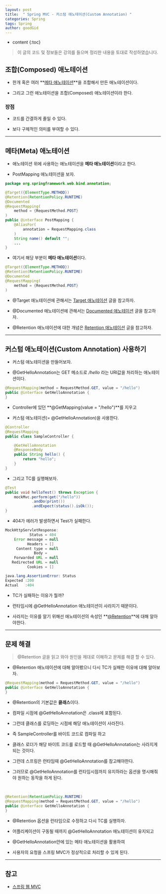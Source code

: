 ```yaml
---
layout: post
title:  " Spring MVC - 커스텀 애노테이션(Custom Annotation) "
categories: Spring
tags: Spring
author: goodGid
---
```

* content
{:toc}

> 이 글의 코드 및 정보들은 강의를 들으며 정리한 내용을 토대로 작성하였습니다.


## 조합(Composed) 애노테이션

* 한개 혹은 여러 **[메타 애노테이션]({{site.url}}/Spring-MVC-Custom-Annotation/#메타meta-애노테이션)**을 조합해서 만든 애노테이션이다.

* 그리고 그런 애노테이션을 조합(Composed) 애노테이션이라 한다.

### 장점

* 코드를 간결하게 줄일 수 있다.

* 보다 구체적인 의미를 부여할 수 있다.

---

## 메타(Meta) 애노테이션

* 애노테이션 위에 사용하는 애노테이션을 **메타 애노테이션**이라고 한다.

* PostMapping 애노테이션을 보자.

``` java
package org.springframework.web.bind.annotation;

@Target({ElementType.METHOD})
@Retention(RetentionPolicy.RUNTIME)
@Documented
@RequestMapping(
    method = {RequestMethod.POST}
)
public @interface PostMapping {
    @AliasFor(
        annotation = RequestMapping.class
    )
    String name() default "";   
    ...
}
```

* 여기서 해당 부분이 **메타 애노테이션**이다.

``` java
@Target({ElementType.METHOD})
@Retention(RetentionPolicy.RUNTIME)
@Documented
@RequestMapping(
    method = {RequestMethod.POST}
)
```

* @Target 애노테이션에 관해서는 [Target 애노테이션]({{site.url}}/Spring-MVC-Target-Annotation/) 글을 참고하자.

* @Documented 애노테이션에 관해서는 [Documented 애노테이션]({{site.url}}/Spring-MVC-Documented-Annotation/) 글을 참고하자.

* @Retention 애노테이션에 대한 개념은 [Retention 애노테이션]({{site.url}}/Spring-MVC-Retention-Annotation/#%EB%81%9D%EC%9C%BC%EB%A1%9C) 글을 참고하자.

---

## 커스텀 애노테이션(Custom Annotation) 사용하기

* 커스텀 애노테이션을 만들어보자.

* @GetHelloAnnotation는 GET 메소드로 */hello* 라는 URI값을 처리하는 애노테이션이다.

``` java
@RequestMapping(method = RequestMethod.GET, value = "/hello")
public @interface GetHelloAnnotation {
}
```

* Controller에 있던 **@GetMapping(value = "/hello")**를 지우고

* 커스텀 애노테이션(= @GetHelloAnnotation)을 사용한다.

``` java
@Controller
@RequestMapping
public class SampleController {

    @GetHelloAnnotation
    @ResponseBody
    public String hello() {
        return "hello";
    }
}
```

* 그리고 TC를 실행해보자.

``` java
@Test
public void helloTest() throws Exception {
    mockMvc.perform(get("/hello"))
            .andDo(print())
            .andExpect(status().isOk());
}
```

* 404가 에러가 발생하면서 Test가 실패한다.

``` java
MockHttpServletResponse:
           Status = 404
    Error message = null
          Headers = []
     Content type = null
             Body = 
    Forwarded URL = null
   Redirected URL = null
          Cookies = []

java.lang.AssertionError: Status 
Expected :200
Actual   :404
```

* TC가 실패하는 이유가 뭘까?

* 런타임시에 @GetHelloAnnotation 애노테이션이 사라지기 때문이다.

* 사라지는 이유를 알기 위해선 애노테이션의 속성인 **[@Retention]({{site.url}}/Spring-MVC-Retention-Annotation)**에 대해 알아야한다.


---


## 문제 해결

> @Retention 글을 읽고 와야 원인을 제대로 이해하고 문제를 해결 할 수 있다.

* @Retention 애노테이션에 대해 알아봤으니 다시 TC가 실패한 이유에 대해 알아보자.

``` java
@RequestMapping(method = RequestMethod.GET, value = "/hello")
public @interface GetHelloAnnotation {
}
```

* @Retention의 기본값은 **클래스**이다.

* 컴파일 시점에 @GetHelloAnnotation은 .class에 포함된다.

* 그런데 클래스를 로딩하는 시점에 해당 애노테이션이 사라진다.

* 즉 SampleController를 바이트 코드로 컴파일 하고

* 클래스 로더가 해당 바이트 코드를 로드할 때 @GetHelloAnnotation는 사라지게 되는 것이다.

* 그런데 스프링은 런타임때 @GetHelloAnnotation를 참고해야한다.

* 그러므로 @GetHelloAnnotation를 런타임시점까지 유지하라는 옵션을 명시해줘야 원하는 동작을 하게 된다.

<br>

``` java
@Retention(RetentionPolicy.RUNTIME)
@RequestMapping(method = RequestMethod.GET, value = "/hello")
public @interface GetHelloAnnotation {
}
```

* @Retention 옵션을 런타임으로 수정하고 다시 TC를 실행하자.

* 어플리케이션이 구동될 때까지 @GetHelloAnnotation 애노테이션이 유지되고

* @GetHelloAnnotation안에 있는 메타 애노테이션을 활용하여

* 사용자의 요청을 스프링 MVC가 정상적으로 처리할 수 있게 된다.


---

## 참고

* [스프링 웹 MVC](https://www.inflearn.com/course/%EC%9B%B9-mvc)

